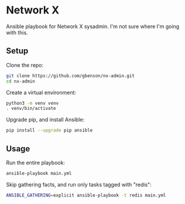 # Network X
Ansible playbook for Network X sysadmin.  I'm not sure where I'm going
with this.

## Setup
Clone the repo:
```sh
git clone https://github.com/gbenson/nx-admin.git
cd nx-admin
```
Create a virtual environment:
```sh
python3 -m venv venv
. venv/bin/activate
```
Upgrade pip, and install Ansible:
```sh
pip install --upgrade pip ansible
```

## Usage
Run the entire playbook:
```sh
ansible-playbook main.yml
```
Skip gathering facts, and run only tasks tagged with "redis":
```sh
ANSIBLE_GATHERING=explicit ansible-playbook -t redis main.yml
```
